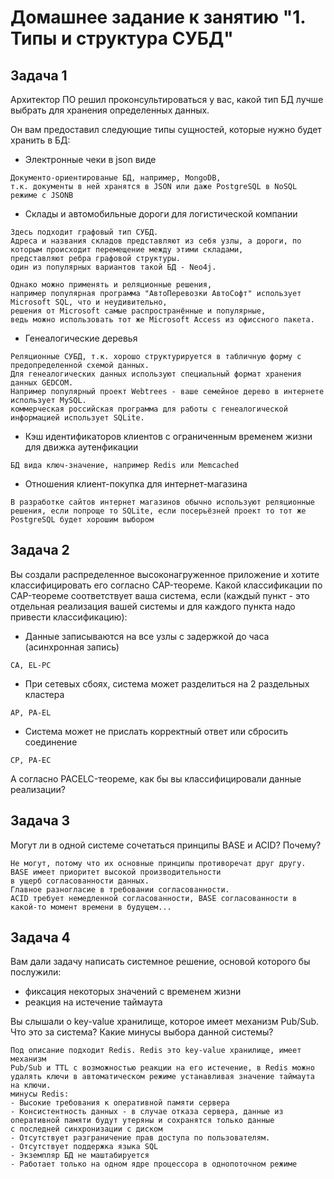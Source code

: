 # Домашнее задание к занятию "1. Типы и структура СУБД"

## Задача 1

Архитектор ПО решил проконсультироваться у вас, какой тип БД 
лучше выбрать для хранения определенных данных.

Он вам предоставил следующие типы сущностей, которые нужно будет хранить в БД:

- Электронные чеки в json виде

```
Документо-ориентированые БД, например, MongoDB, 
т.к. документы в ней хранятся в JSON или даже PostgreSQL в NoSQL режиме с JSONB

```

- Склады и автомобильные дороги для логистической компании
```
Здесь подходит графовый тип СУБД.
Адреса и названия складов представляют из себя узлы, а дороги, по которым происходит перемещение между этими складами,
представляют ребра графовой структуры.
один из популярных вариантов такой БД - Neo4j. 

Однако можно применять и реляционные решения,
например популярная программа "АвтоПеревозки АвтоСофт" использует Microsoft SQL, что и неудивительно, 
решения от Microsoft самые распространённые и популярные,
ведь можно использовать тот же Microsoft Access из офиссного пакета.
```
- Генеалогические деревья

```
Реляционные СУБД, т.к. хорошо структурируется в табличную форму с предопределенной схемой данных.
Для генеалогических данных используют специальный формат хранения данных GEDCOM.
Например популярный проект Webtrees - ваше семейное дерево в интернете использует MySQL. 
коммерческая российская программа для работы с генеалогической информацией использует SQLite.
```
- Кэш идентификаторов клиентов с ограниченным временем жизни для движка аутенфикации
```
БД вида ключ-значение, например Redis или Memcached
```

- Отношения клиент-покупка для интернет-магазина

```
В разработке сайтов интернет магазинов обычно используют реляционные решения, если попроще то SQLite, если посерьёзней проект то тот же PostgreSQL будет хорошим выбором
```


## Задача 2

Вы создали распределенное высоконагруженное приложение и хотите классифицировать его согласно 
CAP-теореме. Какой классификации по CAP-теореме соответствует ваша система, если 
(каждый пункт - это отдельная реализация вашей системы и для каждого пункта надо привести классификацию):

- Данные записываются на все узлы с задержкой до часа (асинхронная запись)
```
CA, EL-PC
```

- При сетевых сбоях, система может разделиться на 2 раздельных кластера
```
AP, PA-EL
```

- Система может не прислать корректный ответ или сбросить соединение

```
CP, PA-EC
```

А согласно PACELC-теореме, как бы вы классифицировали данные реализации?

## Задача 3

Могут ли в одной системе сочетаться принципы BASE и ACID? Почему?
```
Не могут, потому что их основные принципы противоречат друг другу. BASE имеет приоритет высокой производительности
в ущерб согласованности данных.
Главное разногласие в требовании согласованности.
ACID требует немедленной согласованности, BASE согласованности в какой-то момент времени в будущем...
```

## Задача 4

Вам дали задачу написать системное решение, основой которого бы послужили:

- фиксация некоторых значений с временем жизни
- реакция на истечение таймаута

Вы слышали о key-value хранилище, которое имеет механизм Pub/Sub. 
Что это за система? Какие минусы выбора данной системы?

```
Под описание подходит Redis. Redis это key-value хранилище, имеет механизм
Pub/Sub и TTL с возможностью реакции на его истечение, в Redis можно удалять ключи в автоматическом режиме устанавливая значение таймаута на ключи.
минусы Redis:
- Высокие требования к оперативной памяти сервера
- Консистентность данных - в случае отказа сервера, данные из оперативной памяти будут утеряны и сохранятся только данные 
с последней синхронизации с диском
- Отсутствует разграничение прав доступа по пользователям.
- Отсутствует поддержка языка SQL
- Экземпляр БД не маштабируется
- Работает только на одном ядре процессора в однопоточном режиме
```
